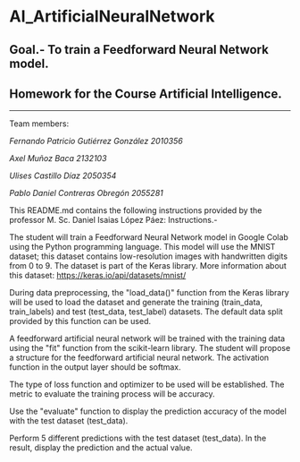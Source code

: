 # AI_ArtificialNeuralNetwork
## Goal.-  To train a Feedforward Neural Network model.
## Homework for the Course Artificial Intelligence.
-----------------------------------------
Team members: 

*Fernando Patricio Gutiérrez González 2010356*

*Axel Muñoz Baca 2132103*

*Ulises Castillo Díaz 2050354*

*Pablo Daniel Contreras Obregón 2055281*

This README.md contains the following instructions provided by the professor M. Sc. Daniel Isaias López Páez:
Instructions.-

The student will train a Feedforward Neural Network model in Google Colab using the Python programming language. This model will use the MNIST dataset; this dataset contains low-resolution images with handwritten digits from 0 to 9. The dataset is part of the Keras library. More information about this dataset: https://keras.io/api/datasets/mnist/

During data preprocessing, the "load_data()" function from the Keras library will be used to load the dataset and generate the training (train_data, train_labels) and test (test_data, test_label) datasets. The default data split provided by this function can be used.

A feedforward artificial neural network will be trained with the training data using the "fit" function from the scikit-learn library. The student will propose a structure for the feedforward artificial neural network. The activation function in the output layer should be softmax.

The type of loss function and optimizer to be used will be established. The metric to evaluate the training process will be accuracy.

Use the "evaluate" function to display the prediction accuracy of the model with the test dataset (test_data).

Perform 5 different predictions with the test dataset (test_data). In the result, display the prediction and the actual value.
